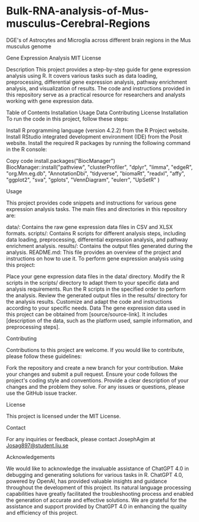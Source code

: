 # Bulk-RNA-analysis-of-Mus-musculus-Cerebral-Regions
DGE's of Astrocytes and Microglia across different brain regions in the Mus musculus genome 

Gene Expression Analysis
MIT License

Description
This project provides a step-by-step guide for gene expression analysis using R. It covers various tasks such as data loading, preprocessing, differential gene expression analysis, pathway enrichment analysis,
and visualization of results. The code and instructions provided in this repository serve as a practical resource for researchers and analysts working with gene expression data.

Table of Contents
Installation
Usage
Data
Contributing
License
Installation
To run the code in this project, follow these steps:

Install R programming language (version 4.2.2) from the R Project website.
Install RStudio integrated development environment (IDE) from the Posit website.
Install the required R packages by running the following command in the R console:

Copy code
install.packages("BiocManager")
BiocManager::install("pathview",
"clusterProfiler",
"dplyr",
"limma",
"edgeR",
"org.Mm.eg.db",
"AnnotationDbi",
"tidyverse",
"biomaRt",
"readxl",
"affy",
"ggplot2",
"sva",
"gplots",
"VennDiagram",
"eulerr",
"UpSetR"
)

Usage

This project provides code snippets and instructions for various gene expression analysis tasks. The main files and directories in this repository are:

data/: Contains the raw gene expression data files in CSV and XLSX formats.
scripts/: Contains R scripts for different analysis steps, including data loading, preprocessing, differential expression analysis, and pathway enrichment analysis.
results/: Contains the output files generated during the analysis.
README.md: This file provides an overview of the project and instructions on how to use it.
To perform gene expression analysis using this project:

Place your gene expression data files in the data/ directory.
Modify the R scripts in the scripts/ directory to adapt them to your specific data and analysis requirements.
Run the R scripts in the specified order to perform the analysis.
Review the generated output files in the results/ directory for the analysis results.
Customize and adapt the code and instructions according to your specific needs.
Data
The gene expression data used in this project can be obtained from [source/source-link]. It includes [description of the data, such as the platform used, sample information, and preprocessing steps].

Contributing

Contributions to this project are welcome. If you would like to contribute, please follow these guidelines:

Fork the repository and create a new branch for your contribution.
Make your changes and submit a pull request.
Ensure your code follows the project's coding style and conventions.
Provide a clear description of your changes and the problem they solve.
For any issues or questions, please use the GitHub issue tracker.

License

This project is licensed under the MIT License.

Contact

For any inquiries or feedback, please contact JosephAgim at Josag897@student.liu.se

Acknowledgements

We would like to acknowledge the invaluable assistance of ChatGPT 4.0 in debugging and generating solutions for various tasks in R. 
ChatGPT 4.0, powered by OpenAI, has provided valuable insights and guidance throughout the development of this project. 
Its natural language processing capabilities have greatly facilitated the troubleshooting process and enabled the generation of accurate and effective solutions.
We are grateful for the assistance and support provided by ChatGPT 4.0 in enhancing the quality and efficiency of this project.
